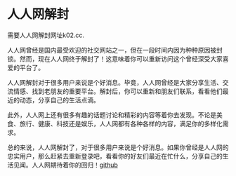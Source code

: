 # 人人网解封

需要人人网解封网址k02.cc.

人人网曾经是国内最受欢迎的社交网站之一，但在一段时间内因为种种原因被封锁。然而，现在人人网终于解封了！这意味着你可以重新访问这个曾经深受大家喜爱的平台了。

人人网解封对于很多用户来说是个好消息。毕竟，人人网曾经是大家分享生活、交流情感、找到老朋友的重要平台。解封后，你可以重新和朋友们联系，看看他们最近的动态，分享自己的生活点滴。

此外，人人网上还有很多有趣的话题讨论和精彩的内容等着你去发现。不论是美食、旅行、健康、科技还是娱乐，人人网都有各种各样的内容，满足你的多样化需求。

总的来说，人人网解封了，对于很多用户来说是个好消息。如果你曾经是人人网的忠实用户，那么赶紧去重新登录吧，看看你的好友们最近在忙什么，分享自己的生活见闻。人人网期待着你的回归！[github](https://github.com)